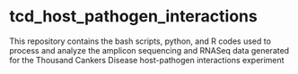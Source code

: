 # tcd_host_pathogen_interactions
This repository contains the bash scripts, python, and R codes used to process and analyze the amplicon sequencing and RNASeq data generated for the Thousand Cankers Disease host-pathogen interactions experiment
